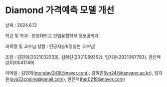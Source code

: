 # Diamond 가격예측 모델 개선

날짜 : 2024.6.12

학교 및 학과 : 한양대학교 산업융합학부 정보공학과

과목명 및 교수님 성함 : 인공지능1(정철현 교수님)

조원 : 김민희(2021032333), 김혜린(2021069352), 임지윤(2021067783), 한은택(2020041749)

이메일 : 김민희(monday0419@naver.com), 김혜린(lyn24@hanyang.ac.kr), 임지윤(ava22coding@gmail.com), 한은택(het0219@naver.com)

